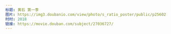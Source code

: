 ```yaml
---
标题: 黄石 第一季
图片: https://img3.doubanio.com/view/photo/s_ratio_poster/public/p2560270957.jpg
时时: 2018
链接: https://movie.douban.com/subject/27036727/
---
```

